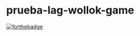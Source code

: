# prueba-lag-wollok-game
[![forthebadge](https://forthebadge.com/images/badges/built-with-science.svg)](https://forthebadge.com)
